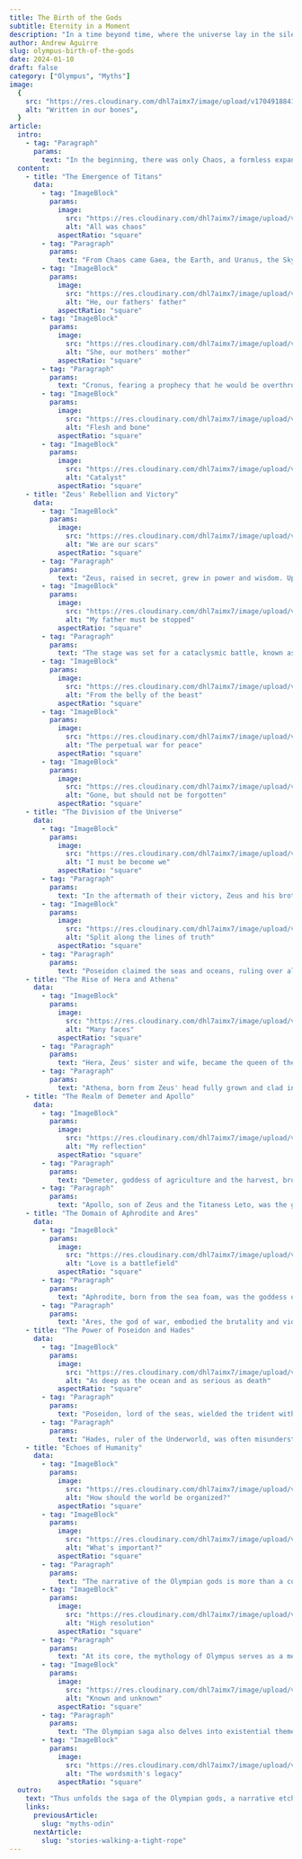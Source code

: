 ```yaml
---
title: The Birth of the Gods
subtitle: Eternity in a Moment
description: "In a time beyond time, where the universe lay in the silent embrace of Chaos, a saga begins. Here, in the depths of nothingness, the first seeds of existence are sown, heralding the birth of the Olympian gods. It's a narrative steeped in wonder and mystery, where each moment is a brushstroke on the canvas of creation, painting the rise of entities of immense power and wisdom."
author: Andrew Aguirre
slug: olympus-birth-of-the-gods
date: 2024-01-10
draft: false
category: ["Olympus", "Myths"]
image:
  {
    src: "https://res.cloudinary.com/dhl7aimx7/image/upload/v1704918841/001_jm8ylt.webp",
    alt: "Written in our bones",
  }
article:
  intro:
    - tag: "Paragraph"
      params:
        text: "In the beginning, there was only Chaos, a formless expanse. From this void emerged the first deities and titans, setting the stage for a saga of power, betrayal, and transformation. This is the story of the birth of the Olympian gods, a tale woven into the fabric of the universe, chronicling the ascent of the deities who would come to embody the forces of nature, human emotions, and the mysteries of existence."
  content:
    - title: "The Emergence of Titans"
      data:
        - tag: "ImageBlock"
          params:
            image:
              src: "https://res.cloudinary.com/dhl7aimx7/image/upload/v1704918841/002_burctk.webp"
              alt: "All was chaos"
            aspectRatio: "square"
        - tag: "Paragraph"
          params:
            text: "From Chaos came Gaea, the Earth, and Uranus, the Sky. Their union gave birth to the Titans, formidable beings who would lay the foundation of the world's order. Among them were Cronus and Rhea, destined to play pivotal roles in the shaping of the cosmos. These Titans embodied the raw, unbridled forces of nature, ruling over a primal world where the rules of the universe were yet to be written."
        - tag: "ImageBlock"
          params:
            image:
              src: "https://res.cloudinary.com/dhl7aimx7/image/upload/v1704918841/003_iu2znv.webp"
              alt: "He, our fathers' father"
            aspectRatio: "square"
        - tag: "ImageBlock"
          params:
            image:
              src: "https://res.cloudinary.com/dhl7aimx7/image/upload/v1704918841/004_usk6h9.webp"
              alt: "She, our mothers' mother"
            aspectRatio: "square"
        - tag: "Paragraph"
          params:
            text: "Cronus, fearing a prophecy that he would be overthrown by his offspring, swallowed each of his children at birth. Rhea, distraught and desperate, devised a plan to save her youngest, Zeus. She tricked Cronus by giving him a stone wrapped in swaddling clothes to swallow, while Zeus was whisked away to be raised in secret, setting the stage for a clash that would forever change the course of history."
        - tag: "ImageBlock"
          params:
            image:
              src: "https://res.cloudinary.com/dhl7aimx7/image/upload/v1704918841/005_eavn2e.webp"
              alt: "Flesh and bone"
            aspectRatio: "square"
        - tag: "ImageBlock"
          params:
            image:
              src: "https://res.cloudinary.com/dhl7aimx7/image/upload/v1704918841/006_pjhoqu.webp"
              alt: "Catalyst"
            aspectRatio: "square"
    - title: "Zeus' Rebellion and Victory"
      data:
        - tag: "ImageBlock"
          params:
            image:
              src: "https://res.cloudinary.com/dhl7aimx7/image/upload/v1704918841/007_vinrrm.webp"
              alt: "We are our scars"
            aspectRatio: "square"
        - tag: "Paragraph"
          params:
            text: "Zeus, raised in secret, grew in power and wisdom. Upon reaching adulthood, he sought to challenge his father, Cronus, and free his siblings. Aided by the titan Metis, Zeus tricked Cronus into drinking an emetic potion. The mighty Cronus disgorged the siblings he had consumed, and thus, Hestia, Demeter, Hera, Hades, and Poseidon were freed."
        - tag: "ImageBlock"
          params:
            image:
              src: "https://res.cloudinary.com/dhl7aimx7/image/upload/v1704918842/008_mwvbic.webp"
              alt: "My father must be stopped"
            aspectRatio: "square"
        - tag: "Paragraph"
          params:
            text: "The stage was set for a cataclysmic battle, known as the Titanomachy, pitting Zeus and his liberated siblings, along with allies among the Titans, against Cronus and his supporters. The war raged for ten long years, but ultimately, Zeus and his allies emerged victorious. The defeated Titans were cast into Tartarus, and Zeus became the ruler of the cosmos, marking the beginning of the reign of the Olympian gods."
        - tag: "ImageBlock"
          params:
            image:
              src: "https://res.cloudinary.com/dhl7aimx7/image/upload/v1704918842/009_y4lo2x.webp"
              alt: "From the belly of the beast"
            aspectRatio: "square"
        - tag: "ImageBlock"
          params:
            image:
              src: "https://res.cloudinary.com/dhl7aimx7/image/upload/v1704918842/010_gddgnr.webp"
              alt: "The perpetual war for peace"
            aspectRatio: "square"
        - tag: "ImageBlock"
          params:
            image:
              src: "https://res.cloudinary.com/dhl7aimx7/image/upload/v1704918842/012_uvarkc.webp"
              alt: "Gone, but should not be forgotten"
            aspectRatio: "square"
    - title: "The Division of the Universe"
      data:
        - tag: "ImageBlock"
          params:
            image:
              src: "https://res.cloudinary.com/dhl7aimx7/image/upload/v1704918842/013_tmioqv.webp"
              alt: "I must be become we"
            aspectRatio: "square"
        - tag: "Paragraph"
          params:
            text: "In the aftermath of their victory, Zeus and his brothers, Poseidon and Hades, cast lots to divide the universe among themselves. Zeus won the heavens, becoming the supreme ruler of gods and mortals. His authority was unmatched, and his will was law on Mount Olympus and beyond."
        - tag: "ImageBlock"
          params:
            image:
              src: "https://res.cloudinary.com/dhl7aimx7/image/upload/v1704918843/014_x1bpxw.webp"
              alt: "Split along the lines of truth"
            aspectRatio: "square"
        - tag: "Paragraph"
          params:
            text: "Poseidon claimed the seas and oceans, ruling over all creatures within and the watery realms themselves. Hades, drawing the unseen lot, became the ruler of the Underworld, the domain of the dead. Though each brother ruled their respective realms, their influence and power often intersected in the affairs of gods and mortals alike."
    - title: "The Rise of Hera and Athena"
      data:
        - tag: "ImageBlock"
          params:
            image:
              src: "https://res.cloudinary.com/dhl7aimx7/image/upload/v1704918843/015_fn2cad.webp"
              alt: "Many faces"
            aspectRatio: "square"
        - tag: "Paragraph"
          params:
            text: "Hera, Zeus' sister and wife, became the queen of the gods. She was revered as the goddess of marriage and childbirth, embodying the aspects of family and loyalty. Hera's relationship with Zeus was complex, marked by strife due to his infidelities, yet she remained an integral figure in the pantheon, revered and respected by gods and mortals."
        - tag: "Paragraph"
          params:
            text: "Athena, born from Zeus' head fully grown and clad in armor, symbolized wisdom, strategy, and warfare. Her birth was unique, signifying her importance as one of the most influential Olympian gods. Athena was revered for her intelligence and was often sought after for counsel in matters of war and peace, playing a crucial role in the lives of heroes and mortals."
    - title: "The Realm of Demeter and Apollo"
      data:
        - tag: "ImageBlock"
          params:
            image:
              src: "https://res.cloudinary.com/dhl7aimx7/image/upload/v1704918843/016_ho73qx.webp"
              alt: "My reflection"
            aspectRatio: "square"
        - tag: "Paragraph"
          params:
            text: "Demeter, goddess of agriculture and the harvest, brought fertility to the land. She was deeply connected to the cycle of life and death, a bond epitomized in the tale of her daughter, Persephone. Her grief during Persephone's absence from the earth brought winter, while her joy upon her return heralded spring, intertwining her emotions with the seasons."
        - tag: "Paragraph"
          params:
            text: "Apollo, son of Zeus and the Titaness Leto, was the god of light, music, and prophecy. His twin sister, Artemis, ruled the hunt and the moon. Apollo's oracle at Delphi was renowned throughout the ancient world, a place where mortals and gods alike sought guidance. His influence extended over the arts, healing, and the sun, making him a central figure in the Olympian order."
    - title: "The Domain of Aphrodite and Ares"
      data:
        - tag: "ImageBlock"
          params:
            image:
              src: "https://res.cloudinary.com/dhl7aimx7/image/upload/v1704918843/017_ursnvk.webp"
              alt: "Love is a battlefield"
            aspectRatio: "square"
        - tag: "Paragraph"
          params:
            text: "Aphrodite, born from the sea foam, was the goddess of love and beauty. Her powers influenced both gods and mortals, weaving the threads of desire and affection through the hearts of all. She often played a key role in the dramas of Olympus, her affairs and whims causing ripples across the heavens and earth."
        - tag: "Paragraph"
          params:
            text: "Ares, the god of war, embodied the brutality and violence of battle. Unlike Athena's strategic and wise approach to warfare, Ares reveled in the chaos and bloodshed. His tempestuous nature often brought him into conflict with other gods, yet his power and influence were undeniable in the human world, where war was a constant presence."
    - title: "The Power of Poseidon and Hades"
      data:
        - tag: "ImageBlock"
          params:
            image:
              src: "https://res.cloudinary.com/dhl7aimx7/image/upload/v1704918844/018_fqxepj.webp"
              alt: "As deep as the ocean and as serious as death"
            aspectRatio: "square"
        - tag: "Paragraph"
          params:
            text: "Poseidon, lord of the seas, wielded the trident with which he could stir or calm the waters. His mood influenced the ocean's state, from tranquil to tempestuous. Poseidon was also the creator of horses, gifting them to mankind, and his domain extended beneath the waves to the very floor of the ocean."
        - tag: "Paragraph"
          params:
            text: "Hades, ruler of the Underworld, was often misunderstood. While he was stern and implacable, he was also a fair judge of the souls that entered his realm. His kingdom was vast, containing the souls of the departed. Hades rarely left his shadowy domain, but his influence was felt whenever death touched the world of the living."
    - title: "Echoes of Humanity"
      data:
        - tag: "ImageBlock"
          params:
            image:
              src: "https://res.cloudinary.com/dhl7aimx7/image/upload/v1704918844/019_kn7mq3.webp"
              alt: "How should the world be organized?"
            aspectRatio: "square"
        - tag: "ImageBlock"
          params:
            image:
              src: "https://res.cloudinary.com/dhl7aimx7/image/upload/v1704918844/020_sb1bur.webp"
              alt: "What's important?"
            aspectRatio: "square"
        - tag: "Paragraph"
          params:
            text: "The narrative of the Olympian gods is more than a collection of mythological tales; it is a rich tapestry that reflects the complexities of human nature and the universal quest for understanding our place in the universe. Each deity, with their distinct personalities and domains, symbolizes different aspects of the human experience, from the depths of the subconscious to the heights of aspiration and creativity."
        - tag: "ImageBlock"
          params:
            image:
              src: "https://res.cloudinary.com/dhl7aimx7/image/upload/v1704918841/021_ghwuyu.webp"
              alt: "High resolution"
            aspectRatio: "square"
        - tag: "Paragraph"
          params:
            text: "At its core, the mythology of Olympus serves as a metaphorical framework for the exploration of human psychology and societal dynamics. The gods, with their immortal yet profoundly human traits – such as Zeus' leadership and occasional tyranny, Hera's maternal protectiveness intertwined with jealousy – offer insights into the virtues and vices inherent in humanity. The interplay between these divine characters mirrors the complexities of human relationships and societal structures."
        - tag: "ImageBlock"
          params:
            image:
              src: "https://res.cloudinary.com/dhl7aimx7/image/upload/v1704918841/022_yt9bw1.webp"
              alt: "Known and unknown"
            aspectRatio: "square"
        - tag: "Paragraph"
          params:
            text: "The Olympian saga also delves into existential themes, such as the search for meaning and the struggle against fate. The stories often highlight the tension between destiny and free will, a theme that resonates with the human condition. The gods themselves, despite their immense power, are subject to the decrees of Fate, just as humans are bound by the limits of their mortality and circumstances."
        - tag: "ImageBlock"
          params:
            image:
              src: "https://res.cloudinary.com/dhl7aimx7/image/upload/v1704918841/023_w1nam2.webp"
              alt: "The wordsmith's legacy"
            aspectRatio: "square"
  outro:
    text: "Thus unfolds the saga of the Olympian gods, a narrative etched into the annals of time. From the chaotic beginnings to the establishment of their divine order, these gods' stories are more than mere myth; they are the embodiment of human fears, hopes, and the eternal quest for understanding the mysteries of existence. In their tales, we find reflections of our own world, a mirror held up to the very essence of what it means to be human."
    links:
      previousArticle:
        slug: "myths-odin"
      nextArticle:
        slug: "stories-walking-a-tight-rope"
---
```

